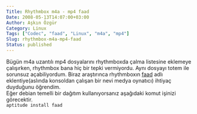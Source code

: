 ```yaml
---
Title: Rhythmbox m4a - mp4 faad
Date: 2008-05-13T14:07:00+03:00
Author: Aşkın Özgür
Category: Linux
Tags: ["Codec", "faad", "Linux", "m4a", "mp4"]
Slug: rhythmbox-m4a-mp4-faad
Status: published
---
```


Bügün m4a uzantılı mp4 dosyalarını rhythmboxda çalma listesine eklemeye çalışırken, rhythmbox bana hiç bir tepki vermiyordu. Aynı dosyayı totem ile sorunsuz açabiliyordum. Biraz araştırınca rhythmboxın [faad](http://sourceforge.net/projects/faac/) adlı eklentiye(aslında konsoldan çalışan bir nevi medya oynatıcı) ihtiyaç duyduğunu öğrendim.  
Eğer debian temelli bir dağıtım kullanıyorsanız aşağıdaki komut işinizi görecektir.  
`aptitude install faad`
